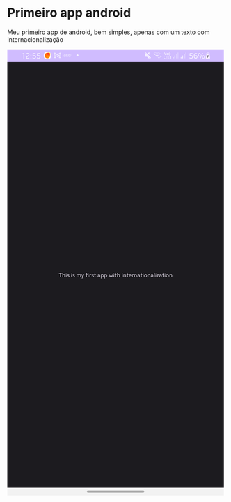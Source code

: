 # Primeiro app android

Meu primeiro app de android, bem simples, apenas com um texto com internacionalização

![Screenshot of the app](./my-first-app-screenshot.png)
